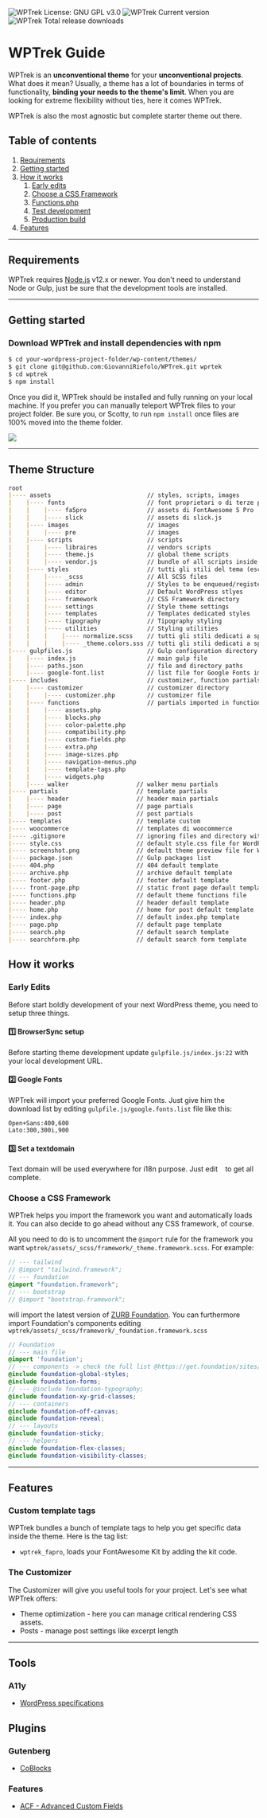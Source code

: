![WPTrek License: GNU GPL v3.0](https://img.shields.io/github/license/GiovanniRiefolo/WPTrek)
![WPTrek Current version](https://img.shields.io/github/package-json/v/GiovanniRiefolo/WPTrek)
![WPTrek Total release downloads](https://img.shields.io/github/downloads/GiovanniRiefolo/WPTrek/total)

# WPTrek Guide
WPTrek is an **unconventional theme** for your **unconventional projects**. What does it mean? Usually, a theme has a lot of boundaries in terms of functionality, **binding your needs to the theme's limit**. When you are looking for extreme flexibility without ties, here it comes WPTrek.

WPTrek is also the most agnostic but complete starter theme out there. 

## Table of contents
1. [Requirements](#requirements)
2. [Getting started](#getting-started)   
3. [How it works](#how-it-works)
   1. [Early edits](#early-edits)
   2. [Choose a CSS Framework](#choose-a-css-framework)
   2. [Functions.php](#)
   2. [Test development](#) 
   3. [Production build](#) 
4. [Features](#features)

---

## Requirements
WPTrek requires [Node.js](https://nodejs.org) v12.x or newer. You don't need to understand Node or Gulp, just be sure that the development tools are installed.

---

## Getting started
### Download WPTrek and install dependencies with npm

````bash
$ cd your-wordpress-project-folder/wp-content/themes/
$ git clone git@github.com:GiovanniRiefolo/WPTrek.git wprtek
$ cd wptrek
$ npm install
````

Once you did it, WPTrek should be installed and fully running on your local machine. If you prefer you can manually teleport WPTrek files to your project folder. Be sure you, or Scotty, to run `npm install` once files are 100% moved into the theme folder.

![](https://media1.tenor.com/images/e5acbf1cf1c0ad287cdca3251c384a9f/tenor.gif?itemid=11313969)

---

## Theme Structure
``` markdown
root
|---- assets                           // styles, scripts, images
|    |---- fonts                       // font proprietari o di terze parti
|    |    |---- fa5pro                 // assets di FontAwesome 5 Pro
|    |    |---- slick                  // assets di slick.js
|    |---- images                      // images
|    |    |---- pre                    // images
|    |---- scripts                     // scripts
|    |    |---- libraires              // vendors scripts
|    |    |---- theme.js               // global theme scripts
|    |    |---- vendor.js              // bundle of all scripts inside libraries direcotry
|    |---- styles                      // tutti gli stili del tema (esclusi i blocchi)
|    |    |---- _scss                  // All SCSS files
|    |    |---- admin                  // Styles to be enqueued/registered in WP admin
|    |    |---- editor                 // Default WordPress stlyes  
|    |    |---- framework              // CSS Framework directory
|    |    |---- settings               // Style theme settings
|    |    |---- templates              // Templates dedicated styles
|    |    |---- tipography             // Tipography styling
|    |    |---- utilities              // Styling utilities
|    |    |    |---- normalize.scss    // tutti gli stili dedicati a specifici parziali
|    |    |    |---- _theme.colors.sss // tutti gli stili dedicati a specifici parziali
|---- gulpfiles.js                     // Gulp configuration directory
|    |---- index.js                    // main gulp file
|    |---- paths.json                  // file and directory paths
|    |---- google-font.list            // list file for Google Fonts import
|---- includes                         // customizer, function partials, walker menu partials directory
|    |---- customizer                  // customizer directory
|    |    |---- customizer.php         // customizer file
|    |---- functions                   // partials imported in functions.php
|    |    |---- assets.php
|    |    |---- blocks.php
|    |    |---- color-palette.php
|    |    |---- compatibility.php
|    |    |---- custom-fields.php
|    |    |---- extra.php
|    |    |---- image-sizes.php
|    |    |---- navigation-menus.php
|    |    |---- template-tags.php
|    |    |---- widgets.php
|    |---- walker                   // walker menu partials
|---- partials                      // template partials
|    |---- header                   // header main partials
|    |---- page                     // page partials
|    |---- post                     // post partials
|---- templates                     // template custom
|---- woocommerce                   // templates di woocommerce
|---- .gitignore                    // ignoring files and directory with Git
|---- style.css                     // default style.css file for WordPress                   
|---- screenshot.png                // default theme preview file for WordPress
|---- package.json                  // Gulp packages list                
|---- 404.php                       // 404 default template                     
|---- archive.php                   // archive default template                 
|---- footer.php                    // footer default template                  
|---- front-page.php                // static front page default template              
|---- functions.php                 // default theme functions file               
|---- header.php                    // header default template                  
|---- home.php                      // home for post default template                   
|---- index.php                     // default index.php template
|---- page.php                      // default page template
|---- search.php                    // default search template
|---- searchform.php                // default search form template
```

## How it works
### Early Edits
Before start boldly development of your next WordPress theme, you need to setup three things.

#### :one: BrowserSync setup
Before starting theme development update `gulpfile.js/index.js:22` with your local development URL. 

#### :two: Google Fonts
WPTrek will import your preferred Google Fonts. Just give him the download list by editing `gulpfile.js/google.fonts.list` file like this: 
```
Open+Sans:400,600
Lato:300,300i,900
```
#### :three: Set a textdomain
Text domain will be used everywhere for i18n purpose. Just edit ` ` to get all complete.

### Choose a CSS Framework
WPTrek helps you import the framework you want and automatically loads it. You can also decide to go ahead without any CSS framework, of course. 

All you need to do is to uncomment the `@import` rule for the framework you want `wptrek/assets/_scss/framework/_theme.framework.scss`. For example:
``` scss
// --- tailwind
// @import "tailwind.framework";
// --- foundation
@import "foundation.framework";
// --- bootstrap
// @import "bootstrap.framework";
```
will import the latest version of [ZURB Foundation](https://get.foundation/). You can furthermore import Foundation's components editing `wptrek/assets/_scss/framework/_foundation.framework.scss` 
``` scss
// Foundation
// --- main file
@import 'foundation';
// --- components -> check the full list @https://get.foundation/sites/docs/sass.html
@include foundation-global-styles;
@include foundation-forms;
// --- @include foundation-typography;
@include foundation-xy-grid-classes;
// --- containers
@include foundation-off-canvas;
@include foundation-reveal;
// --- layouts
@include foundation-sticky;
// --- helpers
@include foundation-flex-classes;
@include foundation-visibility-classes;
```

---

## Features

### Custom template tags
WPTrek bundles a bunch of template tags to help you get specific data inside the theme. Here is the tag list:
- `wptrek_fapro`, loads your FontAwesome Kit by adding the kit code.  

### The Customizer
The Customizer will give you useful tools for your project. Let's see what WPTrek offers:
* Theme optimization - here you can manage critical rendering CSS assets.
* Posts - manage post settings like excerpt length


---

## Tools
### A11y
- [WordPress specifications](https://developer.wordpress.org/themes/functionality/accessibility/)

## Plugins
### Gutenberg
- [CoBlocks](https://wordpress.org/plugins/coblocks/)
### Features
- [ACF - Advanced Custom Fields](https://www.advancedcustomfields.com/)
